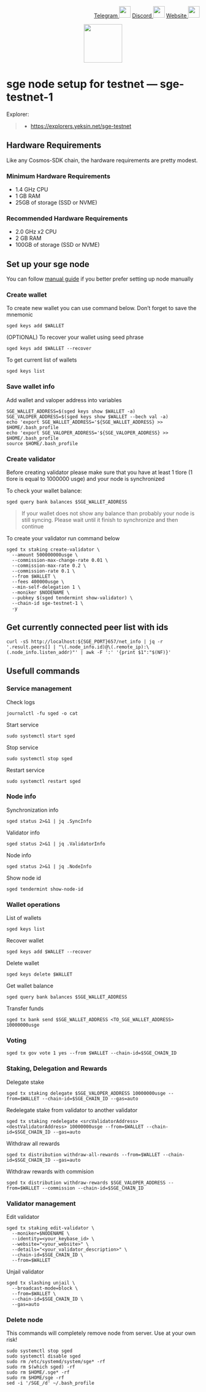 <p style="font-size:14px" align="right">
<a href="https://t.me/yekssin" target="_blank">Telegram <img src="https://user-images.githubusercontent.com/110628975/209973847-b0af2837-c6cc-4468-94dc-1282dedccf8b.png" width="30"/></a>
<a href="https://discordapp.com/users/418099630765637642" target="_blank">Discord <img src="https://user-images.githubusercontent.com/110628975/209973851-bbd41a58-84bd-42ef-a936-01782db1fec5.png" width="30"/></a>
<a href="https://yeksin.net/" target="_blank">Website <img src="https://user-images.githubusercontent.com/110628975/209973852-c4fc58fc-7a88-429b-97e9-47a693d6db9f.png" width="30"/></a>
</p>

<p align="center">
  <img height="100" height="auto" src="https://user-images.githubusercontent.com/110628975/209975880-b906168e-ad18-48ad-b1c8-c5a7ad8332ac.png">
</p>

# sge node setup for testnet — sge-testnet-1

Explorer:
>-  https://explorers.yeksin.net/sge-testnet

## Hardware Requirements
Like any Cosmos-SDK chain, the hardware requirements are pretty modest.

### Minimum Hardware Requirements
 - 1.4 GHz CPU
 - 1 GB RAM
 - 25GB of storage (SSD or NVME)

### Recommended Hardware Requirements 
 - 2.0 GHz x2 CPU
 - 2 GB RAM
 - 100GB of storage (SSD or NVME)

## Set up your sge node
You can follow [manual guide](https://github.com/yeksin/testnet_manuals/blob/main/sge/manual_install.md) if you better prefer setting up node manually

### Create wallet
To create new wallet you can use command below. Don’t forget to save the mnemonic
```
sged keys add $WALLET
```

(OPTIONAL) To recover your wallet using seed phrase
```
sged keys add $WALLET --recover
```

To get current list of wallets
```
sged keys list
```

### Save wallet info
Add wallet and valoper address into variables 
```
SGE_WALLET_ADDRESS=$(sged keys show $WALLET -a)
SGE_VALOPER_ADDRESS=$(sged keys show $WALLET --bech val -a)
echo 'export SGE_WALLET_ADDRESS='${SGE_WALLET_ADDRESS} >> $HOME/.bash_profile
echo 'export SGE_VALOPER_ADDRESS='${SGE_VALOPER_ADDRESS} >> $HOME/.bash_profile
source $HOME/.bash_profile
```

### Create validator
Before creating validator please make sure that you have at least 1 tlore (1 tlore is equal to 1000000 usge) and your node is synchronized

To check your wallet balance:
```
sged query bank balances $SGE_WALLET_ADDRESS
```
> If your wallet does not show any balance than probably your node is still syncing. Please wait until it finish to synchronize and then continue 

To create your validator run command below
```
sged tx staking create-validator \
  --amount 500000000usge \
  --commission-max-change-rate 0.01 \
  --commission-max-rate 0.2 \
  --commission-rate 0.1 \
  --from $WALLET \
  --fees 400000usge \
  --min-self-delegation 1 \
  --moniker $NODENAME \
  --pubkey $(sged tendermint show-validator) \
  --chain-id sge-testnet-1 \
  -y
```

## Get currently connected peer list with ids
```
curl -sS http://localhost:${SGE_PORT}657/net_info | jq -r '.result.peers[] | "\(.node_info.id)@\(.remote_ip):\(.node_info.listen_addr)"' | awk -F ':' '{print $1":"$(NF)}'
```

## Usefull commands
### Service management
Check logs
```
journalctl -fu sged -o cat
```

Start service
```
sudo systemctl start sged
```

Stop service
```
sudo systemctl stop sged
```

Restart service
```
sudo systemctl restart sged
```

### Node info
Synchronization info
```
sged status 2>&1 | jq .SyncInfo
```

Validator info
```
sged status 2>&1 | jq .ValidatorInfo
```

Node info
```
sged status 2>&1 | jq .NodeInfo
```

Show node id
```
sged tendermint show-node-id
```

### Wallet operations
List of wallets
```
sged keys list
```

Recover wallet
```
sged keys add $WALLET --recover
```

Delete wallet
```
sged keys delete $WALLET
```

Get wallet balance
```
sged query bank balances $SGE_WALLET_ADDRESS
```

Transfer funds
```
sged tx bank send $SGE_WALLET_ADDRESS <TO_SGE_WALLET_ADDRESS> 10000000usge
```

### Voting
```
sged tx gov vote 1 yes --from $WALLET --chain-id=$SGE_CHAIN_ID
```

### Staking, Delegation and Rewards
Delegate stake
```
sged tx staking delegate $SGE_VALOPER_ADDRESS 10000000usge --from=$WALLET --chain-id=$SGE_CHAIN_ID --gas=auto
```

Redelegate stake from validator to another validator
```
sged tx staking redelegate <srcValidatorAddress> <destValidatorAddress> 10000000usge --from=$WALLET --chain-id=$SGE_CHAIN_ID --gas=auto
```

Withdraw all rewards
```
sged tx distribution withdraw-all-rewards --from=$WALLET --chain-id=$SGE_CHAIN_ID --gas=auto
```

Withdraw rewards with commision
```
sged tx distribution withdraw-rewards $SGE_VALOPER_ADDRESS --from=$WALLET --commission --chain-id=$SGE_CHAIN_ID
```

### Validator management
Edit validator
```
sged tx staking edit-validator \
  --moniker=$NODENAME \
  --identity=<your_keybase_id> \
  --website="<your_website>" \
  --details="<your_validator_description>" \
  --chain-id=$SGE_CHAIN_ID \
  --from=$WALLET
```

Unjail validator
```
sged tx slashing unjail \
  --broadcast-mode=block \
  --from=$WALLET \
  --chain-id=$SGE_CHAIN_ID \
  --gas=auto
```

### Delete node
This commands will completely remove node from server. Use at your own risk!
```
sudo systemctl stop sged
sudo systemctl disable sged
sudo rm /etc/systemd/system/sge* -rf
sudo rm $(which sged) -rf
sudo rm $HOME/.sge* -rf
sudo rm $HOME/sge -rf
sed -i '/SGE_/d' ~/.bash_profile
```

